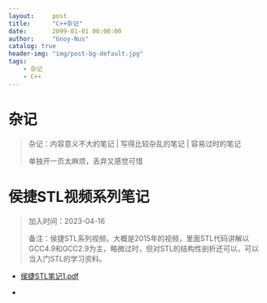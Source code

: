 ```yaml
---
layout:     post
title:      "C++杂记"
date:       2099-01-01 00:00:00
author:     "Gnoy-Nus"
catalog: true
header-img: "img/post-bg-default.jpg"
tags:
    - 杂记
    - C++
---
```


# 杂记

> 杂记：内容意义不大的笔记 | 写得比较杂乱的笔记 | 容易过时的笔记
>
> 单独开一页太麻烦，丢弃又感觉可惜

# 侯捷STL视频系列笔记

> 加入时间：2023-04-16
>
> 备注：侯捷STL系列视频，大概是2015年的视频，里面STL代码讲解以GCC4.9和GCC2.9为主，略微过时，但对STL的结构性剖析还可以，可以当入门STL的学习资料。

- [侯捷STL笔记1.pdf][1]  

  [1]: https://gnoy-nus.github.io/download/C++/杂记/侯捷STL/侯捷STL笔记1.pdf

- 